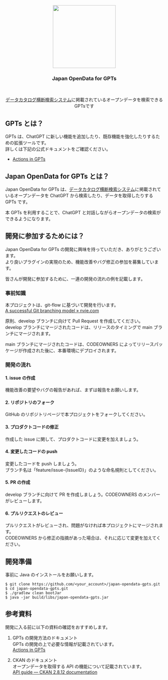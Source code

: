 <div align="center">
    <img src="https://japan-opendata-chatgpt-plugin.s3.amazonaws.com/logo.png" height="200px" width="200px"/>
    <br />
    <h3>Japan OpenData for GPTs</h3>
    <br />
    <p><a href="https://search.ckan.jp/">データカタログ横断検索システム</a>に掲載されているオープンデータを検索できるGPTsです</p>
</div>

## GPTs とは？

GPTs は、ChatGPT に新しい機能を追加したり、既存機能を強化したりするための拡張ツールです。  
詳しくは下記の公式ドキュメントをご確認ください。

- [Actions in GPTs](https://platform.openai.com/docs/actions/introduction)

## Japan OpenData for GPTs とは？

Japan OpenData for GPTs は、<a href="https://search.ckan.jp/">データカタログ横断検索システム</a>に掲載されているオープンデータを ChatGPT から検索したり、データを取得したりする GPTs です。

本 GPTs を利用することで、ChatGPT と対話しながらオープンデータの検索ができるようになります。

## 開発に参加するためには？

Japan OpenData for GPTs の開発に興味を持っていただき、ありがとうございます。  
より良いプラグインの実現のため、機能改善やバグ修正の参加を募集しています。

皆さんが開発に参加するために、一連の開発の流れの例を記載します。

### 事前知識

本プロジェクトは、git-flow に基づいて開発を行います。  
[A successful Git branching model » nvie.com](https://nvie.com/posts/a-successful-git-branching-model/)

原則、develop ブランチに向けて Pull Request を作成してください。  
develop ブランチにマージされたコードは、リリースのタイミングで main ブランチにマージされます。

main ブランチにマージされたコードは、CODEOWNERS によってリリースパッケージが作成された後に、本番環境にデプロイされます。

### 開発の流れ

#### 1. issue の作成

機能改善の要望やバグの報告があれば、まずは報告をお願いします。

#### 2. リポジトリのフォーク

GitHub のリポジトリページで本プロジェクトをフォークしてください。

#### 3. プロダクトコードの修正

作成した issue に関して、プロダクトコードに変更を加えましょう。

#### 4. 変更したコードの push

変更したコードを push しましょう。  
ブランチ名は「feature/issue-{IssueID}」のような命名規則としてください。

#### 5. PR の作成

develop ブランチに向けて PR を作成しましょう。CODEOWNERS のメンバーがレビューします。

#### 6. プルリクエストのレビュー

プルリクエストがレビューされ、問題がなければ本プロジェクトにマージされます。  
CODEOWNERS から修正の指摘があった場合は、それに応じて変更を加えてください。

## 開発準備

事前に Java のインストールをお願いします。

```
$ git clone https://github.com/<your_account>/japan-opendata-gpts.git
$ cd japan-opendata-gpts.git
$ ./gradlew clean bootJar
$ java -jar build/libs/japan-opendata-gpts.jar
```

## 参考資料

開発に入る前に以下の資料の確認をおすすめします。

1. GPTs の開発方法のドキュメント  
   GPTs の開発の上で必要な情報が記載されています。  
   [Actions in GPTs](https://platform.openai.com/docs/actions/introduction)

2. CKAN のドキュメント  
   オープンデータを取得する API の機能について記載されています。  
   [API guide — CKAN 2.8.12 documentation](https://docs.ckan.org/en/2.8/api/)
